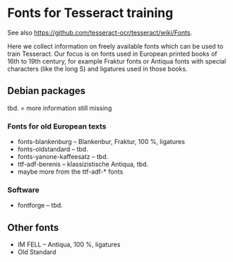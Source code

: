 # Fonts for Tesseract training

See also https://github.com/tesseract-ocr/tesseract/wiki/Fonts.

Here we collect information on freely available fonts which can be used to train Tesseract.
Our focus is on fonts used in European printed books of 16th to 19th century, for example Fraktur fonts or Antiqua fonts with special characters (like the long S) and ligatures used in those books.

## Debian packages

tbd. = more information still missing

### Fonts for old European texts

* fonts-blankenburg – Blankenbur, Fraktur, 100 %, ligatures
* fonts-oldstandard – tbd.
* fonts-yanone-kaffeesatz – tbd.
* ttf-adf-berenis – klassizistische Antiqua, tbd.
* maybe more from the ttf-adf-* fonts

### Software

* fontforge – tbd.

## Other fonts

* IM FELL – Antiqua, 100 %, ligatures
* Old Standard